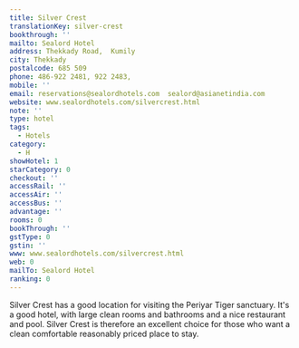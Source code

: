 ```yaml
---
title: Silver Crest
translationKey: silver-crest
bookthrough: ''
mailto: Sealord Hotel
address: Thekkady Road,  Kumily
city: Thekkady
postalcode: 685 509
phone: 486-922 2481, 922 2483,
mobile: ''
email: reservations@sealordhotels.com  sealord@asianetindia.com
website: www.sealordhotels.com/silvercrest.html
note: ''
type: hotel
tags:
  - Hotels
category:
  - H
showHotel: 1
starCategory: 0
checkout: ''
accessRail: ''
accessAir: ''
accessBus: ''
advantage: ''
rooms: 0
bookThrough: ''
gstType: 0
gstin: ''
www: www.sealordhotels.com/silvercrest.html
web: 0
mailTo: Sealord Hotel
ranking: 0
---
```







Silver Crest has a good location for visiting the Periyar Tiger sanctuary.     It's a good hotel, with large clean rooms and bathrooms and a nice restaurant and pool.     Silver Crest is therefore an excellent choice for those who want a clean comfortable reasonably priced place to stay.